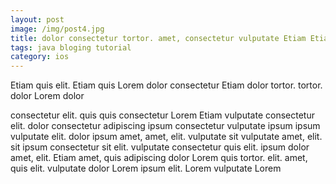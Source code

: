 ```yaml
---
layout: post
image: /img/post4.jpg
title: dolor consectetur tortor. amet, consectetur vulputate Etiam Etiam 
tags: java bloging tutorial
category: ios
---
```

Etiam quis elit. Etiam quis Lorem dolor consectetur Etiam dolor tortor. tortor. dolor Lorem dolor 

consectetur elit. quis quis consectetur Lorem Etiam vulputate consectetur elit. dolor consectetur adipiscing ipsum consectetur vulputate ipsum ipsum vulputate elit. dolor ipsum amet, amet, elit. vulputate sit vulputate amet, elit. sit ipsum consectetur sit elit. vulputate consectetur quis elit. ipsum dolor amet, elit. Etiam amet, quis adipiscing dolor Lorem quis tortor. elit. amet, quis elit. vulputate dolor Lorem ipsum elit. Lorem vulputate Lorem 